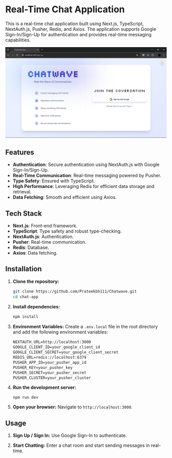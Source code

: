 # Real-Time Chat Application

This is a real-time chat application built using Next.js, TypeScript, NextAuth.js, Pusher, Redis, and Axios. The application supports Google Sign-In/Sign-Up for authentication and provides real-time messaging capabilities.

![alt text](<Screenshot (517).png>)

## Features

- **Authentication**: Secure authentication using NextAuth.js with Google Sign-In/Sign-Up.
- **Real-Time Communication**: Real-time messaging powered by Pusher.
- **Type Safety**: Ensured with TypeScript.
- **High Performance**: Leveraging Redis for efficient data storage and retrieval.
- **Data Fetching**: Smooth and efficient using Axios.

## Tech Stack

- **Next.js**: Front-end framework.
- **TypeScript**: Type safety and robust type-checking.
- **NextAuth.js**: Authentication.
- **Pusher**: Real-time communication.
- **Redis**: Database.
- **Axios**: Data fetching.

## Installation

1. **Clone the repository:**

   ```bash
   git clone https://github.com/Prateekbh111/Chatwave.git
   cd chat-app
   ```

2. **Install dependencies:**

   ```bash
   npm install
   ```

3. **Environment Variables:**
   Create a `.env.local` file in the root directory and add the following environment variables:

   ```plaintext
   NEXTAUTH_URL=http://localhost:3000
   GOOGLE_CLIENT_ID=your_google_client_id
   GOOGLE_CLIENT_SECRET=your_google_client_secret
   REDIS_URL=redis://localhost:6379
   PUSHER_APP_ID=your_pusher_app_id
   PUSHER_KEY=your_pusher_key
   PUSHER_SECRET=your_pusher_secret
   PUSHER_CLUSTER=your_pusher_cluster
   ```

4. **Run the development server:**

   ```bash
   npm run dev
   ```

5. **Open your browser:**
   Navigate to `http://localhost:3000`.

## Usage

1. **Sign Up / Sign In:**
   Use Google Sign-In to authenticate.

2. **Start Chatting:**
   Enter a chat room and start sending messages in real-time.
